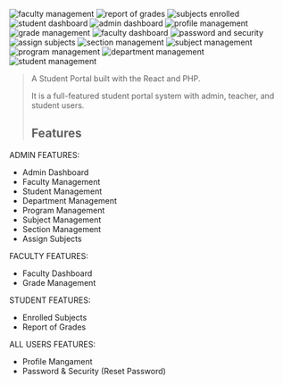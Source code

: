 ![faculty management](https://github.com/user-attachments/assets/443bb8f0-8ddf-4aff-a192-89ea875d8cda)
![report of grades](https://github.com/user-attachments/assets/807a0a46-d620-463e-a15d-90feb664d1e6)
![subjects enrolled](https://github.com/user-attachments/assets/483844e2-fb6a-40ec-b252-d44d9b4e48a3)
![student dashboard](https://github.com/user-attachments/assets/f7d4e7c2-34e9-4926-8bc5-ee934dfd40ec)
![admin dashboard](https://github.com/user-attachments/assets/02265596-ceff-4013-a506-2760c16b4100)
![profile management](https://github.com/user-attachments/assets/dbdde957-d50a-465b-bb48-1bdf03c8e057)
![grade management](https://github.com/user-attachments/assets/cc9b5a0e-1231-46ea-81fe-cb07fc734514)
![faculty dashboard](https://github.com/user-attachments/assets/20af7356-91e6-4ac1-8a2b-a76acb7ed655)
![password and security](https://github.com/user-attachments/assets/8fbe596f-c1c6-4ad6-8185-86c3bcdffe37)
![assign subjects](https://github.com/user-attachments/assets/a0909219-1378-44f5-b210-9f238d38a210)
![section management](https://github.com/user-attachments/assets/4bde894f-7727-43a7-b0b4-4b153b303b6f)
![subject management](https://github.com/user-attachments/assets/e5359f08-1f9e-4dfa-96ac-461e2ea7e227)
![program management](https://github.com/user-attachments/assets/6fa77310-3c6b-4128-87ae-5670d19b11a8)
![department management](https://github.com/user-attachments/assets/52416902-fd8c-44ff-99d5-c372d1f3f7d2)
![student management](https://github.com/user-attachments/assets/cc37fade-269b-4746-9a73-7eee0b50e3f7)

> A Student Portal built with the React and PHP.
>
> It is a full-featured student portal system with admin, teacher, and student users.
>
>
> ## Features

ADMIN FEATURES:
- Admin Dashboard
- Faculty Management
- Student Management
- Department Management
- Program Management
- Subject Management
- Section Management
- Assign Subjects

FACULTY FEATURES:
- Faculty Dashboard
- Grade Management

STUDENT FEATURES:
- Enrolled Subjects
- Report of Grades

ALL USERS FEATURES:
- Profile Mangament
- Password & Security (Reset Password)
